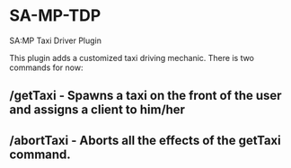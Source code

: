 # SA-MP-TDP
SA:MP Taxi Driver Plugin

This plugin adds a customized taxi driving mechanic. There is two commands for now:

/getTaxi - Spawns a taxi on the front of the user and assigns a client to him/her
--
/abortTaxi - Aborts all the effects of the getTaxi command.
--

